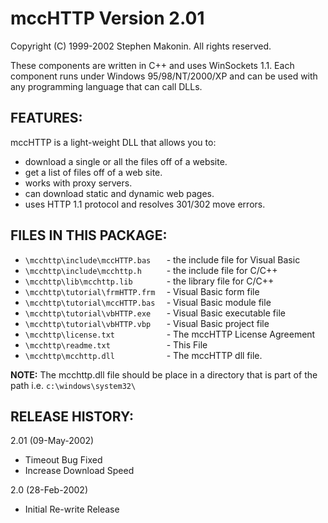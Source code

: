 # mccHTTP Version 2.01
Copyright (C) 1999-2002 Stephen Makonin. All rights reserved.

These components are written in C++ and uses WinSockets 1.1. Each component 
runs under Windows 95/98/NT/2000/XP and can be used with any programming 
language that can call DLLs.


## FEATURES:

mccHTTP is a light-weight DLL that allows you to:

* download a single or all the files off of a website.
* get a list of files off of a web site.
* works with proxy servers.
* can download static and dynamic web pages.
* uses HTTP 1.1 protocol and resolves 301/302 move errors.

## FILES IN THIS PACKAGE:

* ```\mcchttp\include\mccHTTP.bas   ``` - the include file for Visual Basic
* ```\mcchttp\include\mcchttp.h     ``` - the include file for C/C++
* ```\mcchttp\lib\mcchttp.lib       ``` - the library file for C/C++
* ```\mcchttp\tutorial\frmHTTP.frm  ``` - Visual Basic form file
* ```\mcchttp\tutorial\mccHTTP.bas  ``` - Visual Basic module file
* ```\mcchttp\tutorial\vbHTTP.exe   ``` - Visual Basic executable file
* ```\mcchttp\tutorial\vbHTTP.vbp   ``` - Visual Basic project file
* ```\mcchttp\license.txt           ``` - The mccHTTP License Agreement
* ```\mcchttp\readme.txt            ``` - This File
* ```\mcchttp\mcchttp.dll           ``` - The mccHTTP dll file.

**NOTE:** The mcchttp.dll file should be place in a directory that is
part of the path i.e. ```c:\windows\system32\```


## RELEASE HISTORY:

2.01 (09-May-2002)
- Timeout Bug Fixed
- Increase Download Speed

2.0 (28-Feb-2002)
- Initial Re-write Release
